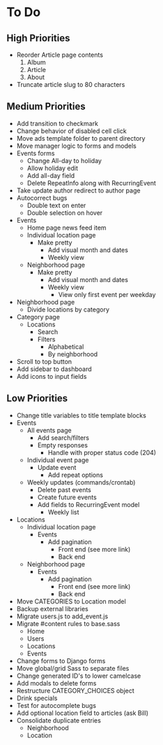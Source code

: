# To Do

## High Priorities

- Reorder Article page contents
  1. Album
  2. Article
  3. About
- Truncate article slug to 80 characters

## Medium Priorities

- Add transition to checkmark
- Change behavior of disabled cell click
- Move ads template folder to parent directory
- Move manager logic to forms and models
- Events forms
  - Change All-day to holiday
  - Allow holiday edit
  - Add all-day field
  - Delete RepeatInfo along with RecurringEvent
- Take update author redirect to author page
- Autocorrect bugs
  - Double text on enter
  - Double selection on hover
- Events
  - Home page news feed item
  - Individual location page
    - Make pretty
      - Add visual month and dates
      - Weekly view
  - Neighborhood page
    - Make pretty
      - Add visual month and dates
      - Weekly view
        - View only first event per weekday
- Neighborhood page
  - Divide locations by category
- Category page
  - Locations
    - Search
    - Filters
      - Alphabetical
      - By neighborhood
- Scroll to top button
- Add sidebar to dashboard
- Add icons to input fields

## Low Priorities

- Change title variables to title template blocks
- Events
  - All events page
    - Add search/filters
    - Empty responses
      - Handle with proper status code (204)
  - Individual event page
    - Update event
      - Add repeat options
  - Weekly updates (commands/crontab)
    - Delete past events
    - Create future events
    - Add fields to RecurringEvent model
      - Weekly list
- Locations
  - Individual location page
    - Events
      - Add pagination
        - Front end (see more link)
        - Back end
  - Neighborhood page
    - Events
      - Add pagination
        - Front end (see more link)
        - Back end
- Move CATEGORIES to Location model
- Backup external libraries
- Migrate users.js to add_event.js
- Migrate #content rules to base.sass
  - Home
  - Users
  - Locations
  - Events
- Change forms to Django forms
- Move global/grid Sass to separate files
- Change generated ID's to lower camelcase
- Add modals to delete forms
- Restructure CATEGORY_CHOICES object
- Drink specials
- Test for autocomplete bugs
- Add optional location field to articles (ask Bill)
- Consolidate duplicate entries
  - Neighborhood
  - Location
